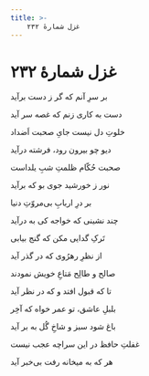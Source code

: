 ```yaml
---
title: >-
    غزل شمارهٔ ۲۳۲
---
```

# غزل شمارهٔ ۲۳۲

<div class="b" id="bn1"><div class="m1"><p>بر سرِ آنم که گر ز دست برآید</p></div>
<div class="m2"><p>دست به کاری زنم که غصه سر آید</p></div></div>
<div class="b" id="bn2"><div class="m1"><p>خلوتِ دل نیست جایِ صحبت اَضداد</p></div>
<div class="m2"><p>دیو چو بیرون رود، فرشته درآید</p></div></div>
<div class="b" id="bn3"><div class="m1"><p>صحبت حُکّام ظلمتِ شبِ یلداست</p></div>
<div class="m2"><p>نور ز خورشید جوی بو که برآید</p></div></div>
<div class="b" id="bn4"><div class="m1"><p>بر درِ اربابِ بی‌مروّتِ دنیا</p></div>
<div class="m2"><p>چند نشینی که خواجه کی به درآید</p></div></div>
<div class="b" id="bn5"><div class="m1"><p>تَرکِ گدایی مکن که گنج بیابی</p></div>
<div class="m2"><p>از نظرِ رهرُوی که در گذر آید</p></div></div>
<div class="b" id="bn6"><div class="m1"><p>صالح و طالِح مَتاعِ خویش نمودند</p></div>
<div class="m2"><p>تا که قبول افتد و که در نظر آید</p></div></div>
<div class="b" id="bn7"><div class="m1"><p>بلبلِ عاشق، تو عمر خواه که آخِر</p></div>
<div class="m2"><p>باغ شود سبز و شاخِ گُل به بر آید</p></div></div>
<div class="b" id="bn8"><div class="m1"><p>غفلتِ حافظ در این سراچه عجب نیست</p></div>
<div class="m2"><p>هر که به میخانه رفت بی‌خبر آید</p></div></div>
